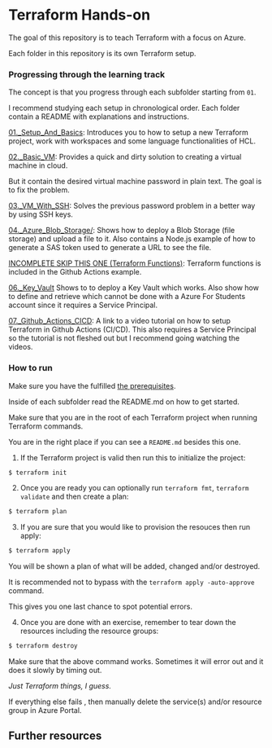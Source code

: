 # Terraform Hands-on

The goal of this repository is to teach Terraform with a focus on Azure.

Each folder in this repository is its own Terraform setup. 

### Progressing through the learning track

The concept is that you progress through each subfolder starting from `01`. 

I recommend studying each setup in chronological order. Each folder contain a README with explanations and instructions. 

[01._Setup_And_Basics](./01._Setup_And_Basics/): Introduces you to how to setup a new Terraform project, work with workspaces and some language functionalities of HCL.

[02._Basic_VM](./02._Basic_VM/): Provides a quick and dirty solution to creating a virtual machine in cloud. 

But it contain the desired virtual machine password in plain text. The goal is to fix the problem.

[03._VM_With_SSH](./03._VM_With_SSH/): Solves the previous password problem in a better way by using SSH keys.

[04._Azure_Blob_Storage/](./04._Azure_Blob_Storage/): Shows how to deploy a Blob Storage (file storage) and upload a file to it. Also contains a Node.js example of how to generate a SAS token used to generate a URL to see the file. 

[INCOMPLETE SKIP THIS ONE (Terraform Functions)](./05._Terraform_Functions/): Terraform functions is included in the Github Actions example.

[06._Key_Vault](./06._Key_Vault/) Shows to to deploy a Key Vault which works. Also show how to define and retrieve which cannot be done with a Azure For Students account since it requires a Service Principal. 

[07._Github_Actions_CICD](./07._Github_Actions_CICD/): A link to a video tutorial on how to setup Terraform in Github Actions (CI/CD). This also requires a Service Principal so the tutorial is not fleshed out but I recommend going watching the videos.  


### How to run

Make sure you have the fulfilled [the prerequisites](./prerequisites.md).

Inside of each subfolder read the README.md on how to get started. 

Make sure that you are in the root of each Terraform project when running Terraform commands. 

You are in the right place if you can see a `README.md` besides this one. 

1. If the Terraform project is valid then run this to initialize the project:

```bash
$ terraform init
```

2. Once you are ready you can optionally run `terraform fmt`, `terraform validate` and then create a plan:

```bash
$ terraform plan
```

3. If you are sure that you would like to provision the resouces then run apply:

```bash
$ terraform apply
```

You will be shown a plan of what will be added, changed and/or destroyed. 

It is recommended not to bypass with the `terraform apply -auto-approve` command. 

This gives you one last chance to spot potential errors. 

4. Once you are done with an exercise, remember to tear down the resources including the resource groups:

```bash
$ terraform destroy
```

Make sure that the above command works. Sometimes it will error out and it does it slowly by timing out. 

*Just Terraform things, I guess.*

If everything else fails , then manually delete the service(s) and/or resource group in Azure Portal.


## Further resources



